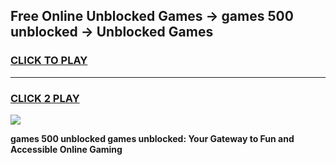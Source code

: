 
## Free Online Unblocked Games → games 500 unblocked → Unblocked Games
<h3>
<a href="https://premium.freeplayer.one?title=games_500_unblocked&ref=21F">CLICK TO PLAY</a></h3>
<hr>

<h3>
<a href="https://premium.freeplayer.one?title=games_500_unblocked&ref=21F">CLICK 2 PLAY</a>
  
</h3>

<a href="https://premium.freeplayer.one?title=games_500_unblocked&ref=21F/"><img src="https://clearcache.store/games.png"></a>


**games 500 unblocked games unblocked: Your Gateway to Fun and Accessible Online Gaming**
